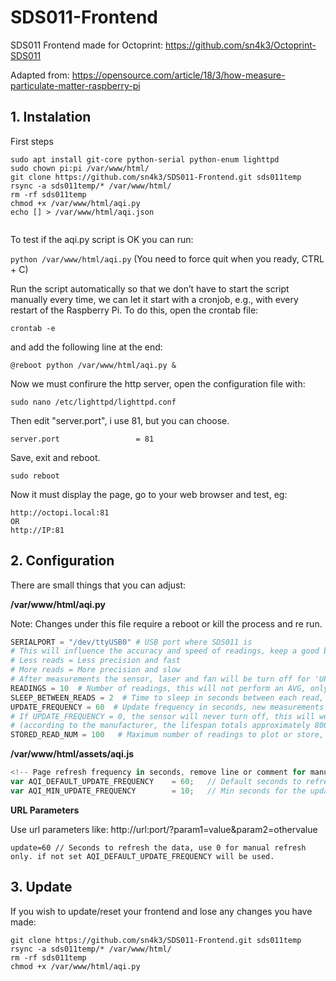 # SDS011-Frontend
SDS011 Frontend made for Octoprint: https://github.com/sn4k3/Octoprint-SDS011

Adapted from: https://opensource.com/article/18/3/how-measure-particulate-matter-raspberry-pi

## 1. Instalation

First steps
 ```ssh
 sudo apt install git-core python-serial python-enum lighttpd
 sudo chown pi:pi /var/www/html/
 git clone https://github.com/sn4k3/SDS011-Frontend.git sds011temp 
 rsync -a sds011temp/* /var/www/html/
 rm -rf sds011temp
 chmod +x /var/www/html/aqi.py
 echo [] > /var/www/html/aqi.json
  
 ```
 
 To test if the aqi.py script is OK you can run:
 
 ``python /var/www/html/aqi.py``
 (You need to force quit when you ready, CTRL + C)
 
 Run the script automatically so that we don’t have to start the script manually every time, we can let it start with a cronjob, e.g., with every restart of the Raspberry Pi. To do this, open the crontab file:
 
 ``crontab -e``
 
 and add the following line at the end:
 
 ``@reboot python /var/www/html/aqi.py &``
 
 Now we must confirure the http server, open the configuration file with:
 
 ``sudo nano /etc/lighttpd/lighttpd.conf``
 
 Then edit "server.port", i use 81, but you can choose.
 
 ``server.port                 = 81``
 
 Save, exit and reboot.
 
 ``sudo reboot``
 
 Now it must display the page, go to your web browser and test, eg:
 
 ```
 http://octopi.local:81
 OR
 http://IP:81
 ```
 
 ## 2. Configuration
 
 There are small things that you can adjust:
 
 **/var/www/html/aqi.py**
 
 Note: Changes under this file require a reboot or kill the process and re run. 
 
````python
SERIALPORT = "/dev/ttyUSB0" # USB port where SDS011 is
# This will influence the accuracy and speed of readings, keep a good balance
# Less reads = Less precision and fast
# More reads = More precision and slow
# After measurements the sensor, laser and fan will be turn off for 'UPDATE_FREQUENCY' time, this will increase the lifespan of the sensor.
READINGS = 10  # Number of readings, this will not perform an AVG, only the last read will be used as value.
SLEEP_BETWEEN_READS = 2  # Time to sleep in seconds between each read, total read time will be READINGS x SLEEP_BETWEEN_READS.
UPDATE_FREQUENCY = 60  # Update frequency in seconds, new measurements after that time.
# If UPDATE_FREQUENCY = 0, the sensor will never turn off, this will wear your sensor much faster.
# (according to the manufacturer, the lifespan totals approximately 8000 hours).
STORED_READ_NUM = 100   # Maximum number of readings to plot or store, when max is reached, the oldest read will be removed.
````

**/var/www/html/assets/aqi.js**

````javascript
<!-- Page refresh frequency in seconds, remove line or comment for manual refresh -->
var AQI_DEFAULT_UPDATE_FREQUENCY 	= 60; 	// Default seconds to refresh the data if not specified by the user via url.
var AQI_MIN_UPDATE_FREQUENCY 		= 10; 	// Min seconds for the update frequency, must be greater than 1, if user use lower than that, the value will be set to this.
````

**URL Parameters**

Use url parameters like: http://url:port/?param1=value&param2=othervalue

````
update=60 // Seconds to refresh the data, use 0 for manual refresh only. if not set AQI_DEFAULT_UPDATE_FREQUENCY will be used.
````

## 3. Update

If you wish to update/reset your frontend and lose any changes you have made:

````ssh
git clone https://github.com/sn4k3/SDS011-Frontend.git sds011temp 
rsync -a sds011temp/* /var/www/html/
rm -rf sds011temp
chmod +x /var/www/html/aqi.py

````